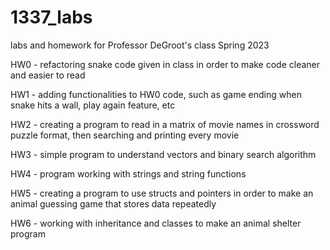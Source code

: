 # 1337_labs
labs and homework for Professor DeGroot's class Spring 2023

HW0 - refactoring snake code given in class in order to make code cleaner and easier to read

HW1 - adding functionalities to HW0 code, such as game ending when snake hits a wall, play again feature, etc

HW2 - creating a program to read in a matrix of movie names in crossword puzzle format, then searching and printing every movie

HW3 - simple program to understand vectors and binary search algorithm 

HW4 - program working with strings and string functions

HW5 - creating a program to use structs and pointers in order to make an animal guessing game that stores data repeatedly

HW6 - working with inheritance and classes to make an animal shelter program

